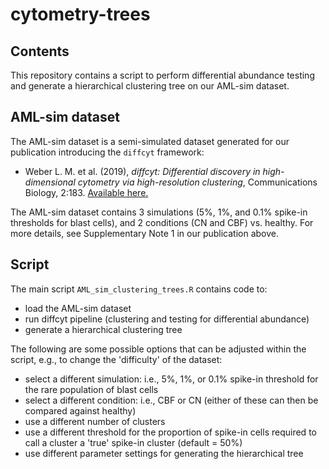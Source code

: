 # cytometry-trees


## Contents

This repository contains a script to perform differential abundance testing and generate a hierarchical clustering tree on our AML-sim dataset.


## AML-sim dataset

The AML-sim dataset is a semi-simulated dataset generated for our publication introducing the `diffcyt` framework:

- Weber L. M. et al. (2019), *diffcyt: Differential discovery in high-dimensional cytometry via high-resolution clustering*, Communications Biology, 2:183. [Available here.](https://www.ncbi.nlm.nih.gov/pubmed/31098416)

The AML-sim dataset contains 3 simulations (5%, 1%, and 0.1% spike-in thresholds for blast cells), and 2 conditions (CN and CBF) vs. healthy. For more details, see Supplementary Note 1 in our publication above.


## Script

The main script `AML_sim_clustering_trees.R` contains code to:
- load the AML-sim dataset
- run diffcyt pipeline (clustering and testing for differential abundance)
- generate a hierarchical clustering tree

The following are some possible options that can be adjusted within the script, e.g., to change the 'difficulty' of the dataset:
- select a different simulation: i.e., 5%, 1%, or 0.1% spike-in threshold for the rare population of blast cells
- select a different condition: i.e., CBF or CN (either of these can then be compared against healthy)
- use a different number of clusters
- use a different threshold for the proportion of spike-in cells required to call a cluster a 'true' spike-in cluster (default = 50%)
- use different parameter settings for generating the hierarchical tree

